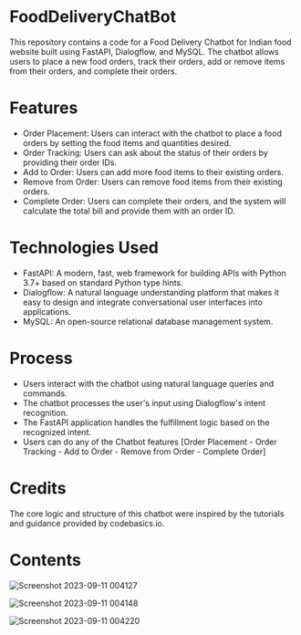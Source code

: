 # FoodDeliveryChatBot
This repository contains a code for a Food Delivery Chatbot for Indian food website built using FastAPI, Dialogflow, and MySQL. The chatbot allows users to place a new food orders, track their orders, add or remove items from their orders, and complete their orders.
# Features
- Order Placement: Users can interact with the chatbot to place a food orders by setting the food items and quantities desired.
- Order Tracking: Users can ask about the status of their orders by providing their order IDs.
- Add to Order: Users can add more food items to their existing orders.
- Remove from Order: Users can remove food items from their existing orders.
- Complete Order: Users can complete their orders, and the system will calculate the total bill and provide them with an order ID.
# Technologies Used
- FastAPI: A modern, fast, web framework for building APIs with Python 3.7+ based on standard Python type hints.
- Dialogflow: A natural language understanding platform that makes it easy to design and integrate conversational user interfaces into applications.
- MySQL: An open-source relational database management system.
# Process
- Users interact with the chatbot using natural language queries and commands.
- The chatbot processes the user's input using Dialogflow's intent recognition.
- The FastAPI application handles the fulfillment logic based on the recognized intent.
- Users can do any of the Chatbot features [Order Placement - Order Tracking - Add to Order - Remove from Order - Complete Order]
# Credits
The core logic and structure of this chatbot were inspired by the tutorials and guidance provided by codebasics.io.
# Contents

![Screenshot 2023-09-11 004127](https://github.com/MohamedTalal1/FoodDeliveryChatBot/assets/127398447/884952dc-3cfe-4666-b0f2-0401db6fd3dc)

![Screenshot 2023-09-11 004148](https://github.com/MohamedTalal1/FoodDeliveryChatBot/assets/127398447/3adc9466-4ca6-4f41-a181-2c72a11cc17a)

![Screenshot 2023-09-11 004220](https://github.com/MohamedTalal1/FoodDeliveryChatBot/assets/127398447/70f04073-1924-4a3c-b2a9-8618d0811efc)

